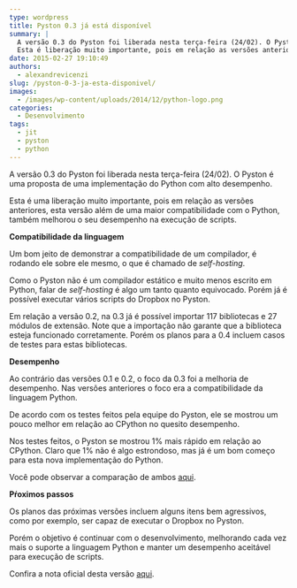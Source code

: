 ```yaml
---
type: wordpress
title: Pyston 0.3 já está disponível
summary: |
  A versão 0.3 do Pyston foi liberada nesta terça-feira (24/02). O Pyston é uma proposta de uma implementação do Python com alto desempenho.
  Esta é liberação muito importante, pois em relação as versões anteriores, esta versão além de uma maior compatibilidade com o Python, também melhorou o seu desempenho na execução de scripts.
date: 2015-02-27 19:10:49
authors:
  - alexandrevicenzi
slug: /pyston-0-3-ja-esta-disponivel/
images:
  - /images/wp-content/uploads/2014/12/python-logo.png
categories:
  - Desenvolvimento
tags:
  - jit
  - pyston
  - python
---
```


A versão 0.3 do Pyston foi liberada nesta terça-feira (24/02). O Pyston é uma proposta de uma implementação do Python com alto desempenho.

Esta é uma liberação muito importante, pois em relação as versões anteriores, esta versão além de uma maior compatibilidade com o Python, também melhorou o seu desempenho na execução de scripts.

<strong>Compatibilidade da linguagem</strong>

Um bom jeito de demonstrar a compatibilidade de um compilador, é rodando ele sobre ele mesmo, o que é chamado de <em>self-hosting</em>.

Como o Pyston não é um compilador estático e muito menos escrito em Python, falar de <em>self-hosting</em> é algo um tanto quanto equivocado. Porém já é possível executar vários scripts do Dropbox no Pyston.

Em relação a versão 0.2, na 0.3 já é possível importar 117 bibliotecas e 27 módulos de extensão. Note que a importação não garante que a biblioteca esteja funcionado corretamente. Porém os planos para a 0.4 incluem casos de testes para estas bibliotecas.

<strong>Desempenho</strong>

Ao contrário das versões 0.1 e 0.2, o foco da 0.3 foi a melhoria de desempenho. Nas versões anteriores o foco era a compatibilidade da linguagem Python.

De acordo com os testes feitos pela equipe do Pyston, ele se mostrou um pouco melhor em relação ao CPython no quesito desempenho.

Nos testes feitos, o Pyston se mostrou 1% mais rápido em relação ao CPython. Claro que 1% não é algo estrondoso, mas já é um bom começo para esta nova implementação do Python.

Você pode observar a comparação de ambos <a href="http://speed.pyston.org/comparison/?exe=1%2BL%2Bdefault%2C2%2BL%2Bdefault&amp;ben=1%2C17%2C8%2C14%2C6%2C9%2C3%2C5%2C12%2C4%2C13%2C7&amp;env=1&amp;hor=false&amp;bas=2%2BL%2Bdefault&amp;chart=normal+bars" target="_blank">aqui</a>.

<strong>Pŕoximos passos</strong>

Os planos das próximas versões incluem alguns itens bem agressivos, como por exemplo, ser capaz de executar o Dropbox no Pyston.

Porém o objetivo é continuar com o desenvolvimento, melhorando cada vez mais o suporte a linguagem Python e manter um desempenho aceitável para execução de scripts.

Confira a nota oficial desta versão <a href="http://blog.pyston.org/2015/02/24/pyston-0-3-self-hosting-sufficiency/" target="_blank">aqui</a>.